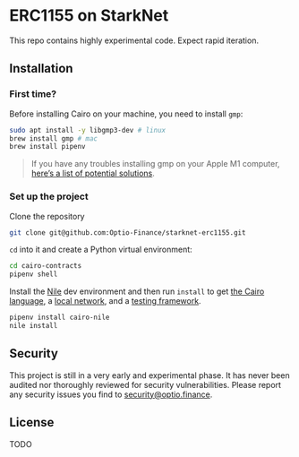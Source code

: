# ERC1155 on StarkNet

This repo contains highly experimental code. Expect rapid iteration.

## Installation

### First time?

Before installing Cairo on your machine, you need to install `gmp`:

```bash
sudo apt install -y libgmp3-dev # linux
brew install gmp # mac
brew install pipenv
```

> If you have any troubles installing gmp on your Apple M1 computer,
> [here’s a list of potential solutions](https://github.com/OpenZeppelin/nile/issues/22).

### Set up the project

Clone the repository

```bash
git clone git@github.com:Optio-Finance/starknet-erc1155.git
```

`cd` into it and create a Python virtual environment:

```bash
cd cairo-contracts
pipenv shell
```

Install the [Nile](https://github.com/OpenZeppelin/nile) dev environment and
then run `install` to get
[the Cairo language](https://www.cairo-lang.org/docs/quickstart.html), a
[local network](https://github.com/Shard-Labs/starknet-devnet/), and a
[testing framework](https://docs.pytest.org/en/6.2.x/).

```bash
pipenv install cairo-nile
nile install
```

## Security

This project is still in a very early and experimental phase. It has never been
audited nor thoroughly reviewed for security vulnerabilities. Please report any
security issues you find to security@optio.finance.

## License

TODO
